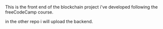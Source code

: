 This is the front end of the blockchain project i've developed following the freeCodeCamp course.


in the other repo i will upload the backend.